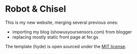 # Robot & Chisel

This is my new website, merging several previous ones:

 * importing my blog (showusyoursensors.com) from blogger
 * replacing mostly static front page at fer.gs

The template (hyde) is open sourced under the [MIT license](LICENSE.md).
